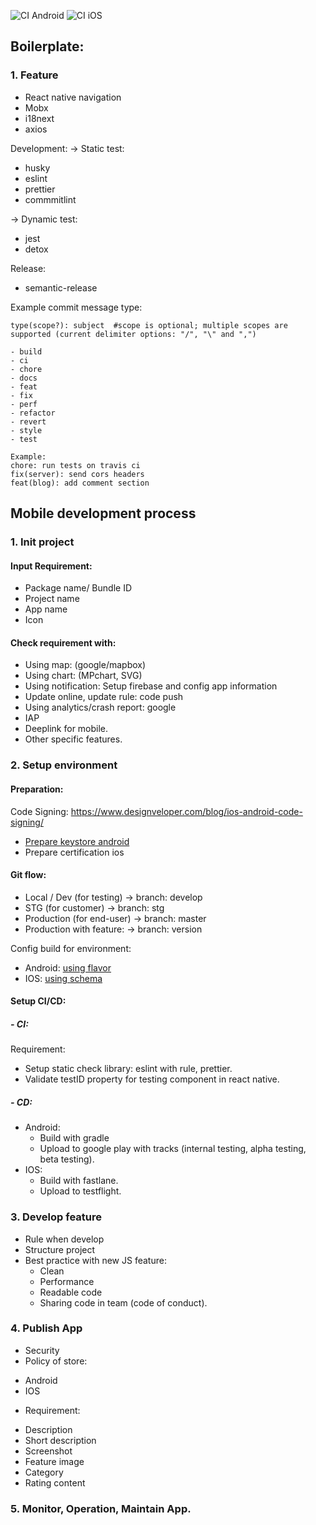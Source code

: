 ![CI Android](https://github.com/MrGru/blackpink/workflows/CI%20Android/badge.svg?branch=master)
![CI iOS](https://github.com/MrGru/blackpink/workflows/CI%20iOS/badge.svg?branch=master)

## Boilerplate:
### 1. Feature
- React native navigation
- Mobx
- i18next
- axios

Development: 
-> Static test:
- husky
- eslint
- prettier
- commmitlint

-> Dynamic test:
- jest
- detox

Release:
- semantic-release

Example commit message type: 
```
type(scope?): subject  #scope is optional; multiple scopes are supported (current delimiter options: "/", "\" and ",")

- build
- ci
- chore
- docs
- feat
- fix
- perf
- refactor
- revert
- style
- test

Example:
chore: run tests on travis ci
fix(server): send cors headers
feat(blog): add comment section

```
## Mobile development process
### 1. Init project
#### Input Requirement:
- Package name/ Bundle ID
- Project name
- App name
- Icon

#### Check requirement with:
- Using map: (google/mapbox)
- Using chart: (MPchart, SVG)
- Using notification: Setup firebase and config app information
- Update online, update rule: code push
- Using analytics/crash report: google
- IAP
- Deeplink for mobile.
- Other specific features.

### 2. Setup environment
#### Preparation: 
Code Signing: https://www.designveloper.com/blog/ios-android-code-signing/
- [Prepare keystore android](https://reactnative.dev/docs/signed-apk-android "React native docs for generate keystore and config for Android")
- Prepare certification ios

#### Git flow: 
- Local / Dev (for testing) -> branch: develop
- STG (for customer) -> branch: stg
- Production (for end-user) -> branch: master
- Production with feature: -> branch: version

Config build for environment:
- Android: [using flavor](https://developer.android.com/studio/build/build-variants)
- IOS: [using schema](https://medium.com/flawless-app-stories/managing-different-environments-using-xcode-build-schemes-and-configurations-af7c43f5be19)

#### Setup CI/CD:
##### - CI:
Requirement:
+ Setup static check library: eslint with rule, prettier.
+ Validate testID property for testing component in react native.

##### - CD:
+ Android:
    + Build with gradle
    + Upload to google play with tracks (internal testing, alpha testing, beta testing).
+ IOS:
    + Build with fastlane.
    + Upload to testflight.

### 3. Develop feature
- Rule when develop
- Structure project
- Best practice with new JS feature: 
    - Clean
    - Performance
    - Readable code
    - Sharing code in team (code of conduct).

### 4. Publish App
- Security
- Policy of store: 
 + Android
 + IOS
 
- Requirement: 
 + Description
 + Short description
 + Screenshot
 + Feature image
 + Category
 + Rating content

### 5. Monitor, Operation, Maintain App.
